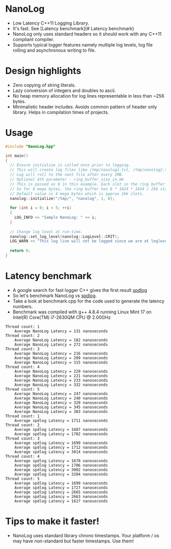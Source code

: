 # NanoLog
* Low Latency C++11 Logging Library. 
* It's fast. See [Latency benchmark](# Latency benchmark)
* NanoLog only uses standard headers so it should work with any C++11 compliant compiler.
* Supports typical logger features namely multiple log levels, log file rolling and asynchronous writing to file.

# Design highlights
* Zero copying of string literals.
* Lazy conversion of integers and doubles to ascii. 
* No heap memory allocation for log lines representable in less than ~256 bytes.
* Minimalistic header includes. Avoids common pattern of header only library. Helps in compilation times of projects.

# Usage
```c++
#include "NanoLog.hpp"

int main()
{
  // Ensure initialize is called once prior to logging.
  // This will create log files like /tmp/nanolog1.txt, /tmp/nanolog2.txt etc.
  // Log will roll to the next file after every 1MB.
  // Optional 4th parameter - ring_buffer_size_in_mb
  // This is passed as 8 in this example. Each slot in the ring buffer is 256 bytes.
  // So for 8 mega bytes, the ring buffer has 8 * 1024 * 1024 / 256 slots.
  // Default value is 4 mega bytes which is approx 16k slots.
  nanolog::initialize("/tmp/", "nanolog", 1, 8);
  
  for (int i = 0; i < 5; ++i)
  {
    LOG_INFO << "Sample NanoLog: " << i;
  }
  
  // Change log level at run-time.
  nanolog::set_log_level(nanolog::LogLevel::CRIT);
  LOG_WARN << "This log line will not be logged since we are at loglevel = CRIT";
  
  return 0;
}
```
# Latency benchmark
* A google search for fast logger C++ gives the first result [spdlog](https://github.com/gabime/spdlog)
* So let's benchmark NanoLog vs [spdlog](https://github.com/gabime/spdlog).
* Take a look at benchmark.cpp for the code used to generate the latency numbers.
* Benchmark was compiled with g++ 4.8.4 running Linux Mint 17 on Intel(R) Core(TM) i7-2630QM CPU @ 2.00GHz
```
Thread count: 1
	Average NanoLog Latency = 131 nanoseconds
Thread count: 2
	Average NanoLog Latency = 182 nanoseconds
	Average NanoLog Latency = 272 nanoseconds
Thread count: 3
	Average NanoLog Latency = 216 nanoseconds
	Average NanoLog Latency = 209 nanoseconds
	Average NanoLog Latency = 315 nanoseconds
Thread count: 4
	Average NanoLog Latency = 229 nanoseconds
	Average NanoLog Latency = 221 nanoseconds
	Average NanoLog Latency = 233 nanoseconds
	Average NanoLog Latency = 332 nanoseconds
Thread count: 5
	Average NanoLog Latency = 247 nanoseconds
	Average NanoLog Latency = 240 nanoseconds
	Average NanoLog Latency = 320 nanoseconds
	Average NanoLog Latency = 345 nanoseconds
	Average NanoLog Latency = 383 nanoseconds
Thread count: 1
	Average spdlog Latency = 1711 nanoseconds
Thread count: 2
	Average spdlog Latency = 1687 nanoseconds
	Average spdlog Latency = 1702 nanoseconds
Thread count: 3
	Average spdlog Latency = 1699 nanoseconds
	Average spdlog Latency = 1712 nanoseconds
	Average spdlog Latency = 3014 nanoseconds
Thread count: 4
	Average spdlog Latency = 1678 nanoseconds
	Average spdlog Latency = 1706 nanoseconds
	Average spdlog Latency = 3002 nanoseconds
	Average spdlog Latency = 3204 nanoseconds
Thread count: 5
	Average spdlog Latency = 1699 nanoseconds
	Average spdlog Latency = 1727 nanoseconds
	Average spdlog Latency = 2665 nanoseconds
	Average spdlog Latency = 2663 nanoseconds
	Average spdlog Latency = 1627 nanoseconds
```

# Tips to make it faster!
* NanoLog uses standard library chrono timestamps. Your platform / os may have non-standard but faster timestamps. Use them!
